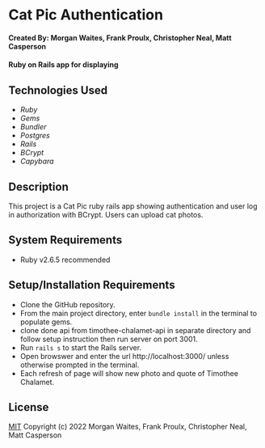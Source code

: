 # Cat Pic Authentication

#### Created By: Morgan Waites, Frank Proulx, Christopher Neal, Matt Casperson

#### Ruby on Rails app for displaying

## Technologies Used

* _Ruby_
* _Gems_
* _Bundler_
* _Postgres_
* _Rails_
* _BCrypt_
* _Capybara_


## Description

This project is a Cat Pic ruby rails app showing authentication and user log in authorization with BCrypt. Users can upload cat photos.

## System Requirements

* Ruby v2.6.5 recommended

## Setup/Installation Requirements

* Clone the GitHub repository.
* From the main project directory, enter `bundle install` in the terminal to populate gems.
* clone done api from timothee-chalamet-api in separate directory and follow setup instruction then run server on port 3001.
* Run `rails s` to start the Rails server.
* Open browswer and enter the url http://localhost:3000/ unless otherwise prompted in the terminal.
* Each refresh of page will show new photo and quote of Timothee Chalamet.

## License

[MIT](https://opensource.org/licenses/MIT) Copyright (c) 2022 Morgan Waites, Frank Proulx, Christopher Neal, Matt Casperson
